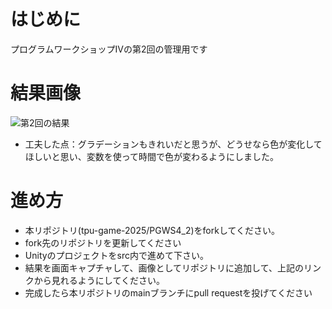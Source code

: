 # はじめに
プログラムワークショップⅣの第2回の管理用です

# 結果画像

![第2回の結果](???.png)
- 工夫した点：グラデーションもきれいだと思うが、どうせなら色が変化してほしいと思い、変数を使って時間で色が変わるようにしました。

# 進め方

- 本リポジトリ(tpu-game-2025/PGWS4_2)をforkしてください。
- fork先のリポジトリを更新してください
- Unityのプロジェクトをsrc内で進めて下さい。
- 結果を画面キャプチャして、画像としてリポジトリに追加して、上記のリンクから見れるようにしてください。
- 完成したら本リポジトリのmainブランチにpull requestを投げてください

